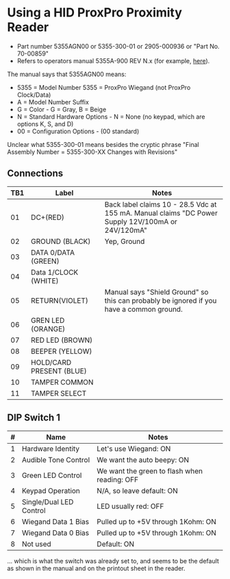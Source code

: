 # Using a HID ProxPro Proximity Reader 

* Part number 5355AGN00 or 5355-300-01 or 2905-000936 or "Part No. 70-00859"
* Refers to operators manual 5355A-900 REV N.x (for example, [here](https://www.hidglobal.com/doclib/files/resource_files/5355a-900-n.3-proxpro-wiegnad-clock-and-data-install-guide-en.pdf)).

The manual says that 5355AGN00 means:

* 5355 = Model Number 5355 = ProxPro Wiegand (not ProxPro Clock/Data)
* A = Model Number Suffix
* G = Color - G = Gray, B = Beige
* N = Standard Hardware Options - N = None (no keypad, which are options K, S, and D)
* 00 = Configuration Options - (00 standard)

Unclear what 5355-300-01 means besides the cryptic phrase "Final Assembly Number = 5355-300-XX Changes with Revisions"

## Connections

| TB1 | Label                    | Notes |
|-----|--------------------------|-------|
|  01 | DC+(RED)                 | Back label claims 10 - 28.5 Vdc at 155 mA. Manual claims "DC Power Supply 12V/100mA or 24V/120mA" |
|  02 | GROUND (BLACK)           | Yep, Ground |
|  03 | DATA 0/DATA (GREEN)      |
|  04 | Data 1/CLOCK (WHITE)     |
|  05 | RETURN(VIOLET)           | Manual says "Shield Ground" so this can probably be ignored if you have a common ground. |
|  06 | GREN LED (ORANGE)        |
|  07 | RED LED (BROWN)          |
|  08 | BEEPER (YELLOW)          |
|  09 | HOLD/CARD PRESENT (BLUE) | 
|  10 | TAMPER COMMON            |
|  11 | TAMPER SELECT            |

## DIP Switch 1

| # | Name                    | Notes |
|---|-------------------------|-------|
| 1 | Hardware Identity       | Let's use Wiegand: ON |
| 2 | Audible Tone Control    | We want the auto beepy: ON |
| 3 | Green LED Control       | We want the green to flash when reading: OFF |
| 4 | Keypad Operation        | N/A, so leave default: ON |
| 5 | Single/Dual LED Control | LED usually red: OFF |
| 6 | Wiegand Data 1 Bias     | Pulled up to +5V through 1Kohm: ON |
| 7 | Wiegand Data 0 Bias     | Pulled up to +5V through 1Kohm: ON |
| 8 | Not used                | Default: ON |

... which is what the switch was already set to, and seems to be the default as shown in the manual and on the printout sheet in the reader.


